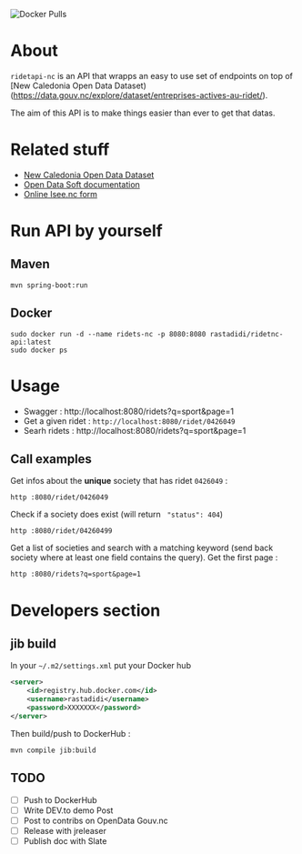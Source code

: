 ![Docker Pulls](https://img.shields.io/docker/pulls/rastadidi/ridetnc-api)

# About

`ridetapi-nc` is an API that wrapps an easy to use set of endpoints on top of
[New Caledonia Open Data Dataset)(https://data.gouv.nc/explore/dataset/entreprises-actives-au-ridet/).

The aim of this API is to make things easier than ever to get that datas.

# Related stuff

- [New Caledonia Open Data Dataset](https://data.gouv.nc/explore/dataset/entreprises-actives-au-ridet/)
- [Open Data Soft documentation](https://help.opendatasoft.com/apis/ods-search-v1/#dataset-search-api)
- [Online Isee.nc form](https://avisridet.isee.nc/)

# Run API by yourself

## Maven

```
mvn spring-boot:run
```

## Docker

```
sudo docker run -d --name ridets-nc -p 8080:8080 rastadidi/ridetnc-api:latest
sudo docker ps
```

# Usage

- Swagger : http://localhost:8080/ridets?q=sport&page=1
- Get a given ridet : `http://localhost:8080/ridet/0426049`
- Searh ridets : http://localhost:8080/ridets?q=sport&page=1

## Call examples

Get infos about the **unique** society that has ridet `0426049` :

```
http :8080/ridet/0426049
```

Check if a society does exist (will return ` "status": 404`)

```
http :8080/ridet/04260499
```

Get a list of societies and search with a matching keyword (send back society where at least one field
contains the query). Get the first page :

```
http :8080/ridets?q=sport&page=1
```

# Developers section

## jib build

In your `~/.m2/settings.xml` put your Docker hub

```xml
<server>
    <id>registry.hub.docker.com</id>
    <username>rastadidi</username>
    <password>XXXXXXX</password>
</server>
```

Then build/push to DockerHub :

```
mvn compile jib:build
```

## TODO

- [ ] Push to DockerHub
- [ ] Write DEV.to demo Post
- [ ] Post to contribs on OpenData Gouv.nc
- [ ] Release with jreleaser
- [ ] Publish doc with Slate
